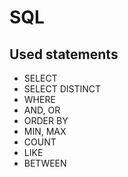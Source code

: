 # SQL
## Used statements
- SELECT
- SELECT DISTINCT
- WHERE
- AND, OR
- ORDER BY
- MIN, MAX
- COUNT
- LIKE
- BETWEEN
